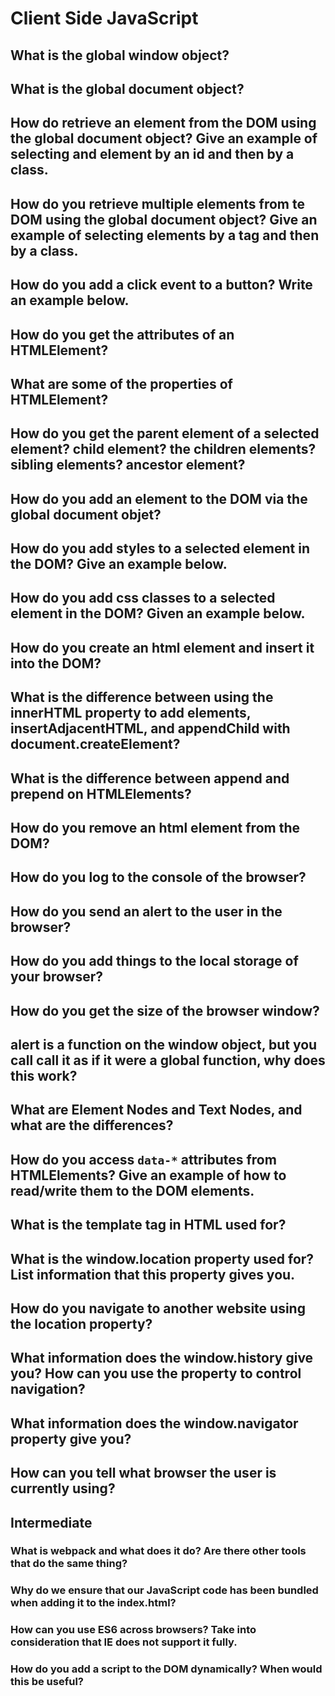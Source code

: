 # Client Side JavaScript

## What is the global window object?

## What is the global document object?

## How do retrieve an element from the DOM using the global document object? Give an example of selecting and element by an id and then by a class.

## How do you retrieve multiple elements from te DOM using the global document object? Give an example of selecting elements by a tag and then by a class.

## How do you add a click event to a button? Write an example below.

## How do you get the attributes of an HTMLElement?

## What are some of the properties of HTMLElement?

## How do you get the parent element of a selected element? child element? the children elements? sibling elements? ancestor element?

## How do you add an element to the DOM via the global document objet?

## How do you add styles to a selected element in the DOM? Give an example below.

## How do you add css classes to a selected element in the DOM? Given an example below.

## How do you create an html element and insert it into the DOM?

## What is the difference between using the innerHTML property to add elements, insertAdjacentHTML, and appendChild with document.createElement?

## What is the difference between append and prepend on HTMLElements?

## How do you remove an html element from the DOM?

## How do you log to the console of the browser?

## How do you send an alert to the user in the browser?

## How do you add things to the local storage of your browser?

## How do you get the size of the browser window?

## alert is a function on the window object, but you call call it as if it were a global function, why does this work?

## What are Element Nodes and Text Nodes, and what are the differences?

## How do you access `data-*` attributes from HTMLElements? Give an example of how to read/write them to the DOM elements.

## What is the template tag in HTML used for?

## What is the window.location property used for? List information that this property gives you.

## How do you navigate to another website using the location property?

## What information does the window.history give you? How can you use the property to control navigation?

## What information does the window.navigator property give you?

## How can you tell what browser the user is currently using?

## Intermediate

### What is webpack and what does it do? Are there other tools that do the same thing?

### Why do we ensure that our JavaScript code has been bundled when adding it to the index.html?

### How can you use ES6 across browsers? Take into consideration that IE does not support it fully.

### How do you add a script to the DOM dynamically? When would this be useful?



